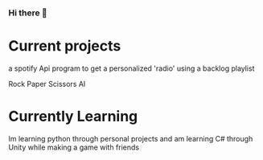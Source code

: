 ### Hi there 👋

<!--
**Parisman1/Parisman1** is a ✨ _special_ ✨ repository because its `README.md` (this file) appears on your GitHub profile.

Here are some ideas to get you started:

- 🔭 I’m currently working on ...
- 🌱 I’m currently learning ...
- 👯 I’m looking to collaborate on ...
- 🤔 I’m looking for help with ...
- 💬 Ask me about ...
- 📫 How to reach me: ...
- 😄 Pronouns: ...
- ⚡ Fun fact: ...
-->

# Current projects 
a spotify Api program to get a personalized 'radio' using a backlog playlist

Rock Paper Scissors AI 

# Currently Learning

Im learning python through personal projects and am learning C# through Unity while making a game with friends

